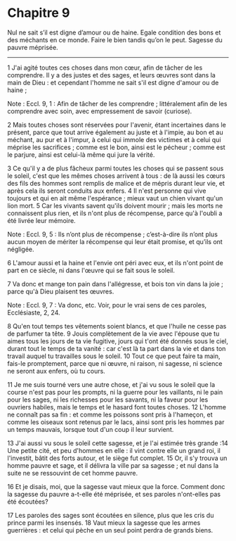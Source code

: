 # Chapitre 9

Nul ne sait s’il est digne d’amour ou de haine.
Egale condition des bons et des méchants en ce monde.
Faire le bien tandis qu’on le peut.
Sagesse du pauvre méprisée.

***

1 J'ai agité toutes ces choses dans mon cœur, afin de tâcher de les comprendre. Il y a des justes et des sages, et leurs œuvres sont dans la main de Dieu : et cependant l'homme ne sait s'il est digne d'amour ou de haine ;

<span class="bible-note">Note : </span> Eccl. 9, 1 : Afin de tâcher de les comprendre ; littéralement afin de les comprendre avec soin, avec empressement de savoir (curiose).

2 Mais toutes choses sont réservées pour l'avenir, étant incertaines dans le présent, parce que tout arrive également au juste et à l'impie, au bon et au méchant, au pur et à l'impur, à celui qui immole des victimes et à celui qui méprise les sacrifices ; comme est le bon, ainsi est le pécheur ; comme est le parjure, ainsi est celui-là même qui jure la vérité.


3 Ce qu'il y a de plus fâcheux parmi toutes les choses qui se passent sous le soleil, c'est que les mêmes choses arrivent à tous : de là aussi les cœurs des fils des hommes sont remplis de malice et de mépris durant leur vie, et après cela ils seront conduits aux enfers. 4 Il n'est personne qui vive toujours et qui en ait même l'espérance ; mieux vaut un chien vivant qu'un lion mort. 5 Car les vivants savent qu'ils doivent mourir ; mais les morts ne connaissent plus rien, et ils n'ont plus de récompense, parce qu'à l'oubli a été livrée leur mémoire.

<span class="bible-note">Note : </span> Eccl. 9, 5 : Ils n’ont plus de récompense ; c’est-à-dire ils n’ont plus aucun moyen de mériter la récompense qui leur était promise, et qu’ils ont négligée.

6 L'amour aussi et la haine et l'envie ont péri avec eux, et ils n'ont point de part en ce siècle, ni dans l'œuvre qui se fait sous le soleil.


7 Va donc et mange ton pain dans l'allégresse, et bois ton vin dans la joie ; parce qu'à Dieu plaisent tes œuvres.

<span class="bible-note">Note : </span> Eccl. 9, 7 : Va donc, etc. Voir, pour le vrai sens de ces paroles, Ecclésiaste, 2, 24.

8 Qu'en tout temps tes vêtements soient blancs, et que l'huile ne cesse pas de parfumer ta tête. 9 Jouis complètement de la vie avec l'épouse que tu aimes tous les jours de ta vie fugitive, jours qui t'ont été donnés sous le ciel, durant tout le temps de ta vanité : car c'est là ta part dans la vie et dans ton travail auquel tu travailles sous le soleil. 10 Tout ce que peut faire ta main, fais-le promptement, parce que ni œuvre, ni raison, ni sagesse, ni science ne seront aux enfers, où tu cours.


11 Je me suis tourné vers une autre chose, et j'ai vu sous le soleil que la course n'est pas pour les prompts, ni la guerre pour les vaillants, ni le pain pour les sages, ni les richesses pour les savants, ni la faveur pour les ouvriers habiles, mais le temps et le hasard font toutes choses. 12 L'homme ne connaît pas sa fin : et comme les poissons sont pris à l'hameçon, et comme les oiseaux sont retenus par le lacs, ainsi sont pris les hommes par un temps mauvais, lorsque tout d'un coup il leur survient.


13 J'ai aussi vu sous le soleil cette sagesse, et je l'ai estimée très grande :14 Une petite cité, et peu d'hommes en elle : il vint contre elle un grand roi, il l'investit, bâtit des forts autour, et le siège fut complet. 15 Or, il s'y trouva un homme pauvre et sage, et il délivra la ville par sa sagesse ; et nul dans la suite ne se ressouvint de cet homme pauvre.


16 Et je disais, moi, que la sagesse vaut mieux que la force. Comment donc la sagesse du pauvre a-t-elle été méprisée, et ses paroles n'ont-elles pas été écoutées?


17 Les paroles des sages sont écoutées en silence, plus que les cris du prince parmi les insensés. 18 Vaut mieux la sagesse que les armes guerrières : et celui qui pèche en un seul point perdra de grands biens.

